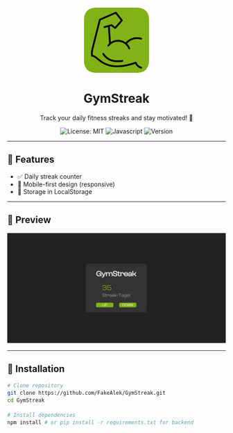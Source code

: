<p align="center">
  <img src="https://github.com/FakeAlek/GymStreak/blob/main/assets/l1.png" width="150" alt="gymStreak Logo" />
  <h1 align="center">GymStreak</h1>
  <p align="center">Track your daily fitness streaks and stay motivated! 🚀</p>
</p>

<p align="center">
  <img src="https://img.shields.io/badge/license-MIT-blue.svg" alt="License: MIT">
  <img src="https://img.shields.io/badge/language-javascript-yellow.svg" alt="Javascript">
  <img src="https://img.shields.io/badge/version-1.1.0v-green.svg" alt="Version">
</p>

---

## 🔧 Features

- ✅ Daily streak counter
- 📱 Mobile-first design (responsive)
- 💾 Storage in LocalStorage

---

## 📸 Preview

<p align="center">
  <img src="https://github.com/FakeAlek/GymStreak/blob/main/assets/Screenshot.png" width="600" alt="Demo von gymStreak" />
</p>

---

## 🚀 Installation

```bash
# Clone repository
git clone https://github.com/FakeAlek/GymStreak.git
cd GymStreak

# Install dependencies
npm install # or pip install -r requirements.txt for backend

